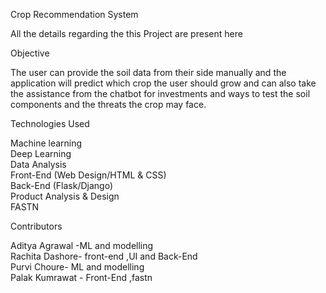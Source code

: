 Crop Recommendation System

All the details regarding the this Project are present here<br />

Objective

The user can provide the soil data from their side manually and the application will predict which crop the user should grow and can also take the assistance from the chatbot for investments and ways to test the soil components and the threats the crop may face.

Technologies Used

Machine learning<br />
Deep Learning<br />
Data Analysis<br />
Front-End (Web Design/HTML & CSS)<br />
Back-End (Flask/Django)<br />
Product Analysis & Design<br />
FASTN

Contributors

Aditya Agrawal -ML and modelling<br />
Rachita Dashore- front-end ,UI and Back-End<br />
Purvi Choure- ML and modelling<br />
Palak Kumrawat - Front-End ,fastn<br />
